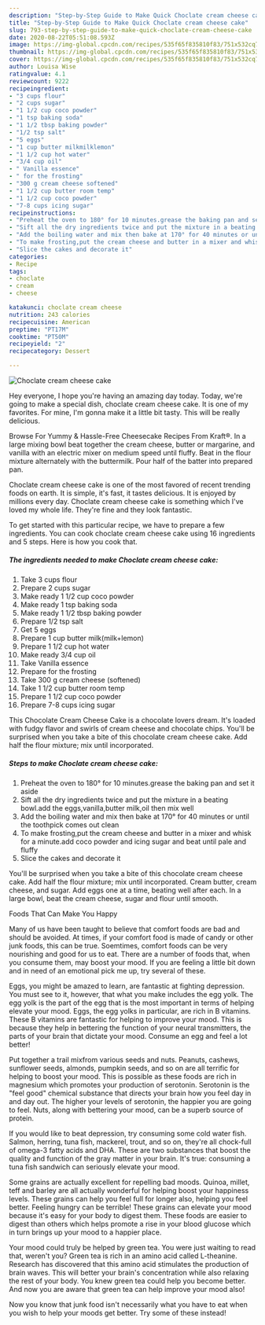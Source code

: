 ```yaml
---
description: "Step-by-Step Guide to Make Quick Choclate cream cheese cake"
title: "Step-by-Step Guide to Make Quick Choclate cream cheese cake"
slug: 793-step-by-step-guide-to-make-quick-choclate-cream-cheese-cake
date: 2020-08-22T05:51:08.593Z
image: https://img-global.cpcdn.com/recipes/535f65f835810f83/751x532cq70/choclate-cream-cheese-cake-recipe-main-photo.jpg
thumbnail: https://img-global.cpcdn.com/recipes/535f65f835810f83/751x532cq70/choclate-cream-cheese-cake-recipe-main-photo.jpg
cover: https://img-global.cpcdn.com/recipes/535f65f835810f83/751x532cq70/choclate-cream-cheese-cake-recipe-main-photo.jpg
author: Louisa Wise
ratingvalue: 4.1
reviewcount: 9222
recipeingredient:
- "3 cups flour"
- "2 cups sugar"
- "1 1/2 cup coco powder"
- "1 tsp baking soda"
- "1 1/2 tbsp baking powder"
- "1/2 tsp salt"
- "5 eggs"
- "1 cup butter milkmilklemon"
- "1 1/2 cup hot water"
- "3/4 cup oil"
- " Vanilla essence"
- " for the frosting"
- "300 g cream cheese softened"
- "1 1/2 cup butter room temp"
- "1 1/2 cup coco powder"
- "7-8 cups icing sugar"
recipeinstructions:
- "Preheat the oven to 180° for 10 minutes.grease the baking pan and set it aside"
- "Sift all the dry ingredients twice and put the mixture in a beating bowl.add the eggs,vanilla,butter milk,oil then mix well"
- "Add the boiling water and mix then bake at 170° for 40 minutes or until the toothpick comes out clean"
- "To make frosting,put the cream cheese and butter in a mixer and whisk for a minute.add coco powder and icing sugar and beat until pale and fluffy"
- "Slice the cakes and decorate it"
categories:
- Recipe
tags:
- choclate
- cream
- cheese

katakunci: choclate cream cheese 
nutrition: 243 calories
recipecuisine: American
preptime: "PT17M"
cooktime: "PT50M"
recipeyield: "2"
recipecategory: Dessert

---
```



![Choclate cream cheese cake](https://img-global.cpcdn.com/recipes/535f65f835810f83/751x532cq70/choclate-cream-cheese-cake-recipe-main-photo.jpg)

Hey everyone, I hope you're having an amazing day today. Today, we're going to make a special dish, choclate cream cheese cake. It is one of my favorites. For mine, I'm gonna make it a little bit tasty. This will be really delicious.

Browse For Yummy &amp; Hassle-Free Cheesecake Recipes From Kraft®. In a large mixing bowl beat together the cream cheese, butter or margarine, and vanilla with an electric mixer on medium speed until fluffy. Beat in the flour mixture alternately with the buttermilk. Pour half of the batter into prepared pan.

Choclate cream cheese cake is one of the most favored of recent trending foods on earth. It is simple, it's fast, it tastes delicious. It is enjoyed by millions every day. Choclate cream cheese cake is something which I've loved my whole life. They're fine and they look fantastic.


To get started with this particular recipe, we have to prepare a few ingredients. You can cook choclate cream cheese cake using 16 ingredients and 5 steps. Here is how you cook that.

<!--inarticleads1-->

##### The ingredients needed to make Choclate cream cheese cake:

1. Take 3 cups flour
1. Prepare 2 cups sugar
1. Make ready 1 1/2 cup coco powder
1. Make ready 1 tsp baking soda
1. Make ready 1 1/2 tbsp baking powder
1. Prepare 1/2 tsp salt
1. Get 5 eggs
1. Prepare 1 cup butter milk(milk+lemon)
1. Prepare 1 1/2 cup hot water
1. Make ready 3/4 cup oil
1. Take  Vanilla essence
1. Prepare  for the frosting
1. Take 300 g cream cheese (softened)
1. Take 1 1/2 cup butter room temp
1. Prepare 1 1/2 cup coco powder
1. Prepare 7-8 cups icing sugar


This Chocolate Cream Cheese Cake is a chocolate lovers dream. It&#39;s loaded with fudgy flavor and swirls of cream cheese and chocolate chips. You&#39;ll be surprised when you take a bite of this chocolate cream cheese cake. Add half the flour mixture; mix until incorporated. 

<!--inarticleads2-->

##### Steps to make Choclate cream cheese cake:

1. Preheat the oven to 180° for 10 minutes.grease the baking pan and set it aside
1. Sift all the dry ingredients twice and put the mixture in a beating bowl.add the eggs,vanilla,butter milk,oil then mix well
1. Add the boiling water and mix then bake at 170° for 40 minutes or until the toothpick comes out clean
1. To make frosting,put the cream cheese and butter in a mixer and whisk for a minute.add coco powder and icing sugar and beat until pale and fluffy
1. Slice the cakes and decorate it


You&#39;ll be surprised when you take a bite of this chocolate cream cheese cake. Add half the flour mixture; mix until incorporated. Cream butter, cream cheese, and sugar. Add eggs one at a time, beating well after each. In a large bowl, beat the cream cheese, sugar and flour until smooth. 

Foods That Can Make You Happy


Many of us have been taught to believe that comfort foods are bad and should be avoided. At times, if your comfort food is made of candy or other junk foods, this can be true. Soemtimes, comfort foods can be very nourishing and good for us to eat. There are a number of foods that, when you consume them, may boost your mood. If you are feeling a little bit down and in need of an emotional pick me up, try several of these.

Eggs, you might be amazed to learn, are fantastic at fighting depression. You must see to it, however, that what you make includes the egg yolk. The egg yolk is the part of the egg that is the most important in terms of helping elevate your mood. Eggs, the egg yolks in particular, are rich in B vitamins. These B vitamins are fantastic for helping to improve your mood. This is because they help in bettering the function of your neural transmitters, the parts of your brain that dictate your mood. Consume an egg and feel a lot better!

Put together a trail mixfrom various seeds and nuts. Peanuts, cashews, sunflower seeds, almonds, pumpkin seeds, and so on are all terrific for helping to boost your mood. This is possible as these foods are rich in magnesium which promotes your production of serotonin. Serotonin is the "feel good" chemical substance that directs your brain how you feel day in and day out. The higher your levels of serotonin, the happier you are going to feel. Nuts, along with bettering your mood, can be a superb source of protein.

If you would like to beat depression, try consuming some cold water fish. Salmon, herring, tuna fish, mackerel, trout, and so on, they're all chock-full of omega-3 fatty acids and DHA. These are two substances that boost the quality and function of the gray matter in your brain. It's true: consuming a tuna fish sandwich can seriously elevate your mood. 

Some grains are actually excellent for repelling bad moods. Quinoa, millet, teff and barley are all actually wonderful for helping boost your happiness levels. These grains can help you feel full for longer also, helping you feel better. Feeling hungry can be terrible! These grains can elevate your mood because it's easy for your body to digest them. These foods are easier to digest than others which helps promote a rise in your blood glucose which in turn brings up your mood to a happier place.

Your mood could truly be helped by green tea. You were just waiting to read that, weren't you? Green tea is rich in an amino acid called L-theanine. Research has discovered that this amino acid stimulates the production of brain waves. This will better your brain's concentration while also relaxing the rest of your body. You knew green tea could help you become better. And now you are aware that green tea can help improve your mood also!

Now you know that junk food isn't necessarily what you have to eat when you wish to help your moods get better. Try some of these instead!

